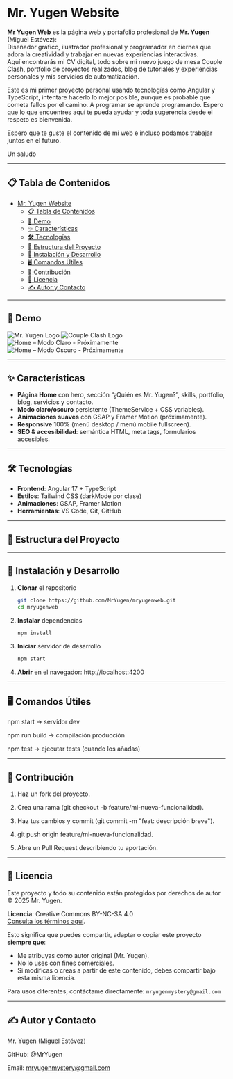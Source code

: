 # Mr. Yugen Website

**Mr Yugen Web** es la página web y portafolio profesional de **Mr. Yugen** (Miguel Estévez):  
Diseñador gráfico, ilustrador profesional y programador en ciernes que adora la creatividad y trabajar en nuevas experiencias interactivas.  
Aquí encontrarás mi CV digital, todo sobre mi nuevo juego de mesa Couple Clash, portfolio de proyectos realizados, blog de tutoriales y experiencias personales y mis servicios de automatización.

Este es mi primer proyecto personal usando tecnologías como Angular y TypeScript, intentare hacerlo lo mejor posible, aunque es probable que cometa fallos por el camino. A programar se aprende programando. Espero que lo que encuentres aquí te pueda ayudar y toda sugerencia desde el respeto es bienvenida.

Espero que te guste el contenido de mi web e incluso podamos trabajar juntos en el futuro. 

Un saludo

---

## 📋 Tabla de Contenidos

- [Mr. Yugen Website](#mr-yugen-website)
  - [📋 Tabla de Contenidos](#-tabla-de-contenidos)
  - [🎥 Demo](#-demo)
  - [✨ Características](#-características)
  - [🛠 Tecnologías](#-tecnologías)
  - [📂 Estructura del Proyecto](#-estructura-del-proyecto)
  - [🚀 Instalación y Desarrollo](#-instalación-y-desarrollo)
  - [🖥 Comandos Útiles](#-comandos-útiles)
  - [🤝 Contribución](#-contribución)
  - [📄 Licencia](#-licencia)
  - [✍️ Autor y Contacto](#️-autor-y-contacto)

---

## 🎥 Demo

![Mr. Yugen Logo](../mryugenweb/src/docs/screenshots/mryugen-logo.png) 
![Couple Clash Logo](../mryugenweb/src/docs/screenshots/couple-clash-logo.png) 
![Home – Modo Claro - Próximamente]()  
![Home – Modo Oscuro - Próximamente]()  

---

## ✨ Características

- **Página Home** con hero, sección “¿Quién es Mr. Yugen?”, skills, portfolio, blog, servicios y contacto.  
- **Modo claro/oscuro** persistente (ThemeService + CSS variables).  
- **Animaciones suaves** con GSAP y Framer Motion (próximamente).  
- **Responsive** 100% (menú desktop / menú mobile fullscreen).  
- **SEO & accesibilidad**: semántica HTML, meta tags, formularios accesibles.  

---

## 🛠 Tecnologías

- **Frontend**: Angular 17 + TypeScript  
- **Estilos**: Tailwind CSS (darkMode por clase)  
- **Animaciones**: GSAP, Framer Motion  
- **Herramientas**: VS Code, Git, GitHub  

---

## 📂 Estructura del Proyecto

---

## 🚀 Instalación y Desarrollo

1. **Clonar** el repositorio  
   ```bash
   git clone https://github.com/MrYugen/mryugenweb.git
   cd mryugenweb

2. **Instalar** dependencias
   ```bash
   npm install

3. **Iniciar** servidor de desarrollo
   ```bash
   npm start

4. **Abrir** en el navegador: http://localhost:4200

---

## 🖥 Comandos Útiles

npm start → servidor dev

npm run build → compilación producción

npm test → ejecutar tests (cuando los añadas)

---

## 🤝 Contribución

1. Haz un fork del proyecto.

2. Crea una rama (git checkout -b feature/mi-nueva-funcionalidad).

3. Haz tus cambios y commit (git commit -m "feat: descripción breve").

4. git push origin feature/mi-nueva-funcionalidad.

5. Abre un Pull Request describiendo tu aportación.

---

## 📄 Licencia

Este proyecto y todo su contenido están protegidos por derechos de autor © 2025 Mr. Yugen.

**Licencia**: Creative Commons BY-NC-SA 4.0  
[Consulta los términos aquí](https://creativecommons.org/licenses/by-nc-sa/4.0/deed.es).

Esto significa que puedes compartir, adaptar o copiar este proyecto **siempre que**:

- Me atribuyas como autor original (Mr. Yugen).
- No lo uses con fines comerciales.
- Si modificas o creas a partir de este contenido, debes compartir bajo esta misma licencia.

Para usos diferentes, contáctame directamente: `mryugenmystery@gmail.com`

---

## ✍️ Autor y Contacto

Mr. Yugen (Miguel Estévez)

GitHub: @MrYugen

Email: mryugenmystery@gmail.com